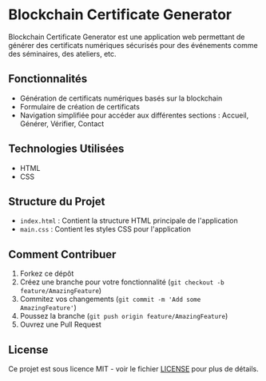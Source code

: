 # Blockchain Certificate Generator

Blockchain Certificate Generator est une application web permettant de générer des certificats numériques sécurisés pour des événements comme des séminaires, des ateliers, etc.

## Fonctionnalités

- Génération de certificats numériques basés sur la blockchain
- Formulaire de création de certificats
- Navigation simplifiée pour accéder aux différentes sections : Accueil, Générer, Vérifier, Contact

## Technologies Utilisées

- HTML
- CSS

## Structure du Projet

- `index.html` : Contient la structure HTML principale de l'application
- `main.css` : Contient les styles CSS pour l'application

## Comment Contribuer

1. Forkez ce dépôt
2. Créez une branche pour votre fonctionnalité (`git checkout -b feature/AmazingFeature`)
3. Commitez vos changements (`git commit -m 'Add some AmazingFeature'`)
4. Poussez la branche (`git push origin feature/AmazingFeature`)
5. Ouvrez une Pull Request

## License

Ce projet est sous licence MIT - voir le fichier [LICENSE](LICENSE) pour plus de détails.
